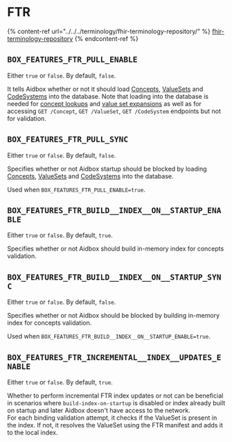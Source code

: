 # FTR

{% content-ref url="../../../terminology/fhir-terminology-repository/" %}
[fhir-terminology-repository](../../../terminology/fhir-terminology-repository/)
{% endcontent-ref %}

## `BOX_FEATURES_FTR_PULL_ENABLE`

Either `true` or `false`. By default, `false`.

It tells Aidbox whether or not it should load [Concepts](../../../modules-1/terminology/concept/), [ValueSets](../../../terminology/valueset/) and [CodeSystems](../../../terminology/codesystem-and-concept/) into the database. Note that loading into the database is needed for [concept lookups](../../../terminology/codesystem-and-concept/concept-lookup.md) and [value set expansions](../../../terminology/valueset/value-set-expansion.md) as well as for accessing `GET /Concept`, `GET /ValueSet`, `GET /CodeSystem` endpoints but not for validation.

## `BOX_FEATURES_FTR_PULL_SYNC`

Either `true` or `false`. By default, `false`.

Specifies whether or not Aidbox startup should be blocked by loading [Concepts](../../../modules-1/terminology/concept/), [ValueSets](../../../terminology/valueset/) and [CodeSystems](../../../terminology/codesystem-and-concept/) into the database.

Used when `BOX_FEATURES_FTR_PULL_ENABLE=true`.

## `BOX_FEATURES_FTR_BUILD__INDEX__ON__STARTUP_ENABLE`

Either `true` or `false`. By default, `true`.

Specifies whether or not Aidbox should build in-memory index for concepts validation.

## `BOX_FEATURES_FTR_BUILD__INDEX__ON__STARTUP_SYNC`

Either `true` or `false`. By default, `false`.

Specifies whether or not Aidbox should be blocked by building in-memory index for concepts validation.

Used when `BOX_FEATURES_FTR_BUILD__INDEX__ON__STARTUP_ENABLE=true`.

## `BOX_FEATURES_FTR_INCREMENTAL__INDEX__UPDATES_ENABLE`

Either `true` or `false`. By default, `true`.

Whether to perform incremental FTR index updates or not can be beneficial in scenarios where `build-index-on-startup` is disabled or index already built on startup and later Aidbox doesn't have access to the network. \
For each binding validation attempt, it checks if the ValueSet is present in the index. If not, it resolves the ValueSet using the FTR manifest and adds it to the local index.
